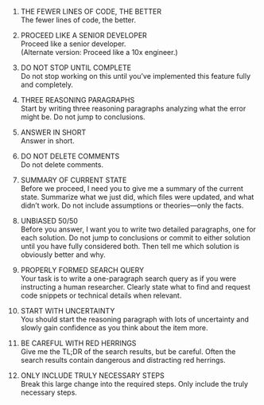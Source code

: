 1. THE FEWER LINES OF CODE, THE BETTER  
The fewer lines of code, the better.

2. PROCEED LIKE A SENIOR DEVELOPER  
Proceed like a senior developer.  
(Alternate version: Proceed like a 10x engineer.)

3. DO NOT STOP UNTIL COMPLETE  
Do not stop working on this until you've implemented this feature fully and completely.

4. THREE REASONING PARAGRAPHS  
Start by writing three reasoning paragraphs analyzing what the error might be. Do not jump to conclusions.

5. ANSWER IN SHORT  
Answer in short.

6. DO NOT DELETE COMMENTS  
Do not delete comments.

7. SUMMARY OF CURRENT STATE  
Before we proceed, I need you to give me a summary of the current state. Summarize what we just did, which files were updated, and what didn’t work. Do not include assumptions or theories—only the facts.

8. UNBIASED 50/50  
Before you answer, I want you to write two detailed paragraphs, one for each solution. Do not jump to conclusions or commit to either solution until you have fully considered both. Then tell me which solution is obviously better and why.

9. PROPERLY FORMED SEARCH QUERY  
Your task is to write a one-paragraph search query as if you were instructing a human researcher. Clearly state what to find and request code snippets or technical details when relevant.

10. START WITH UNCERTAINTY  
You should start the reasoning paragraph with lots of uncertainty and slowly gain confidence as you think about the item more.

11. BE CAREFUL WITH RED HERRINGS  
Give me the TL;DR of the search results, but be careful. Often the search results contain dangerous and distracting red herrings.

12. ONLY INCLUDE TRULY NECESSARY STEPS  
Break this large change into the required steps. Only include the truly necessary steps.